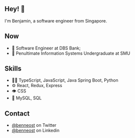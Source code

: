 ## Hey! 👋
I'm Benjamin, a software engineer from Singapore.

## Now
- 🏦 Software Engineer at DBS Bank;
- 🏫 Penultimate Information Systems Undergraduate at SMU

## Skills
- 👨‍💻 TypeScript, JavaScript, Java Spring Boot, Python
- ⚙️ React, Redux, Express
- 👁️ CSS
- 💽 MySQL, SQL

## Contact
- [@benneost](https://twitter.com/benneost) on Twitter
- [@benneost](https://linkedin.com/benneost) on Linkedin

<!--
**benneost/benneost** is a ✨ _special_ ✨ repository because its `README.md` (this file) appears on your GitHub profile.

Here are some ideas to get you started:

- 🔭 I’m currently working on ...
- 🌱 I’m currently learning ...
- 👯 I’m looking to collaborate on ...
- 🤔 I’m looking for help with ...
- 💬 Ask me about ...
- 📫 How to reach me: ...
- 😄 Pronouns: ...
- ⚡ Fun fact: ...
-->
